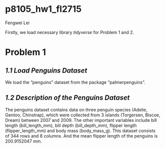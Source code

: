 p8105_hw1_fl2715
================
Fengwei Lei

Firstly, we load necessary library *tidyverse* for Problem 1 and 2.

# Problem 1

## *1.1 Load Penguins Dataset*

We load the “penguins” dataset from the package “palmerpenguins”.

## *1.2 Description of the Penguins Dataset*

The penguins dataset contains data on three penguin species (Adelie,
Gentoo, Chinstrap), which were collected from 3 islands (Torgersen,
Biscoe, Dream) between 2007 and 2009. The other important variables
include bill length (bill_length_mm), bill depth (bill_depth_mm),
flipper length (flipper_length_mm) and body mass (body_mass_g). This
dataset consists of 344 rows and 8 columns. And the mean flipper length
of the penguins is 200.9152047 mm.
